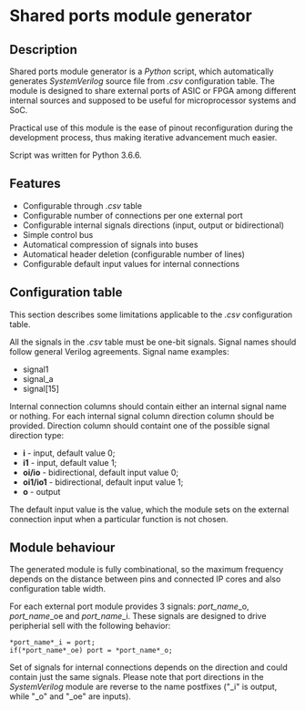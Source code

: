# Shared ports module generator

## Description

Shared ports module generator is a _Python_ script, which automatically generates _SystemVerilog_ source file from *.csv* configuration table. The module is designed to share external ports of ASIC or FPGA among different internal sources and supposed to be useful for microprocessor systems and SoC.

Practical use of this module is the ease of pinout reconfiguration during the development process, thus making iterative advancement much easier.

Script was written for Python 3.6.6.

## Features

- Configurable through *.csv* table
- Configurable number of connections per one external port
- Configurable internal signals directions (input, output or bidirectional)
- Simple control bus 
- Automatical compression of signals into buses
- Automatical header deletion (configurable number of lines)
- Configurable default input values for internal connections 

## Configuration table

This section describes some limitations applicable to the *.csv* configuration table. 

All the signals in the *.csv* table must be one-bit signals. Signal names should follow general Verilog agreements. Signal name examples:

- signal1
- signal_a
- signal[15]

Internal connection columns should contain either an internal signal name or nothing. For each internal signal column direction column should be provided.  Direction column should containt one of the possible signal direction type:

- **i** - input, default value 0;
- **i1** - input, default value 1;
- **oi/io** - bidirectional, default input value 0;
- **oi1/io1** - bidirectional, default input value 1;
- **o** - output

The default input value is the value, which the module sets on the external connection input when a particular function is not chosen.

## Module behaviour

The generated module is fully combinational, so the maximum frequency depends on the distance between pins and connected IP cores and also configuration table width.

For each external port module provides 3 signals: *port_name*\_o, *port_name*\_oe and *port_name*_i. These signals are designed to drive peripherial sell with the following behavior:    

```
*port_name*_i = port;
if(*port_name*_oe) port = *port_name*_o;
```

Set of signals for internal connections depends on the direction and could contain just the same signals. Please note that port directions in the *SystemVerilog* module are reverse to the name postfixes ("\_i" is output, while "\_o" and "\_oe" are inputs).